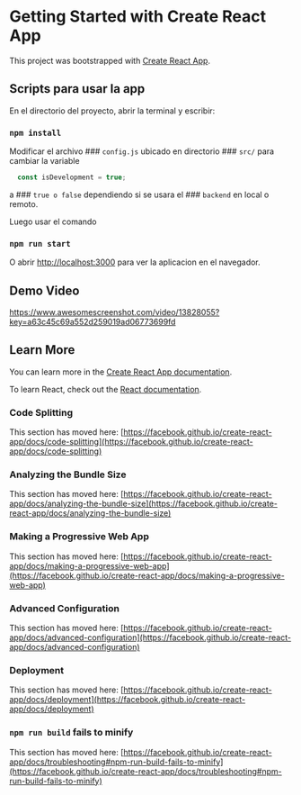 # Getting Started with Create React App

This project was bootstrapped with [Create React App](https://github.com/facebook/create-react-app).

## Scripts para usar la app

En el directorio del proyecto, abrir la terminal y escribir:

### `npm install`

Modificar el archivo ### `config.js` ubicado en directorio ### `src/` para cambiar la variable 
```javascript
  const isDevelopment = true;
```
a ### `true o false` dependiendo si se usara el ### `backend` en local o remoto.


Luego usar el comando

### `npm run start`

O abrir [http://localhost:3000](http://localhost:3000) para ver la aplicacion en el navegador.

## Demo Video

https://www.awesomescreenshot.com/video/13828055?key=a63c45c69a552d259019ad06773699fd

## Learn More

You can learn more in the [Create React App documentation](https://facebook.github.io/create-react-app/docs/getting-started).

To learn React, check out the [React documentation](https://reactjs.org/).

### Code Splitting

This section has moved here: [https://facebook.github.io/create-react-app/docs/code-splitting](https://facebook.github.io/create-react-app/docs/code-splitting)

### Analyzing the Bundle Size

This section has moved here: [https://facebook.github.io/create-react-app/docs/analyzing-the-bundle-size](https://facebook.github.io/create-react-app/docs/analyzing-the-bundle-size)

### Making a Progressive Web App

This section has moved here: [https://facebook.github.io/create-react-app/docs/making-a-progressive-web-app](https://facebook.github.io/create-react-app/docs/making-a-progressive-web-app)

### Advanced Configuration

This section has moved here: [https://facebook.github.io/create-react-app/docs/advanced-configuration](https://facebook.github.io/create-react-app/docs/advanced-configuration)

### Deployment

This section has moved here: [https://facebook.github.io/create-react-app/docs/deployment](https://facebook.github.io/create-react-app/docs/deployment)

### `npm run build` fails to minify

This section has moved here: [https://facebook.github.io/create-react-app/docs/troubleshooting#npm-run-build-fails-to-minify](https://facebook.github.io/create-react-app/docs/troubleshooting#npm-run-build-fails-to-minify)
